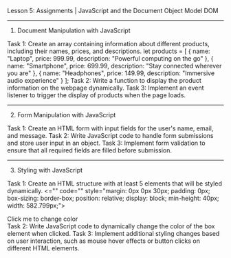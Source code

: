 Lesson 5: Assignments | JavaScript and the Document Object Model DOM

________________________________________
1. Document Manipulation with JavaScript

Task 1: Create an array containing information about different products, including their names, prices, and descriptions.
let products = [
    { name: "Laptop", price: 999.99, description: "Powerful computing on the go" },
    { name: "Smartphone", price: 699.99, description: "Stay connected wherever you are" },
    { name: "Headphones", price: 149.99, description: "Immersive audio experience" }
];
Task 2: Write a function to display the product information on the webpage dynamically.
Task 3: Implement an event listener to trigger the display of products when the page loads.

________________________________________
2. Form Manipulation with JavaScript

Task 1: Create an HTML form with input fields for the user's name, email, and message.
Task 2: Write JavaScript code to handle form submissions and store user input in an object.
Task 3: Implement form validation to ensure that all required fields are filled before submission.

________________________________________

3. Styling with JavaScript

Task 1: Create an HTML structure with at least 5 elements that will be styled dynamically.
<="" code="" style="margin: 0px 0px 30px; padding: 0px; box-sizing: border-box; position: relative; display: block; min-height: 40px; width: 582.799px;">
<div id="box" onclick="changeColor()">Click me to change color</div>
Task 2: Write JavaScript code to dynamically change the color of the box element when clicked.
Task 3: Implement additional styling changes based on user interaction, such as mouse hover effects or button clicks on different HTML elements.


